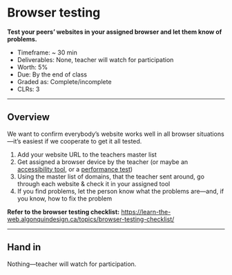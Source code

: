 # Browser testing

**Test your peers’ websites in your assigned browser and let them know of problems.**

- Timeframe: ~ 30 min
- Deliverables: None, teacher will watch for participation
- Worth: 5%
- Due: By the end of class
- Graded as: Complete/incomplete
- CLRs: 3

---

## Overview

We want to confirm everybody’s website works well in all browser situations—it’s easiest if we cooperate to get it all tested.

1. Add your website URL to the teachers master list
2. Get assigned a browser device by the teacher (or maybe an [accessibility tool](exercise-accessibility-testing.md), or a [performance test](exercise-performance-testing.md))
3. Using the master list of domains, that the teacher sent around, go through each website & check it in your assigned tool
4. If you find problems, let the person know what the problems are—and, if you know, how to fix the problem

**Refer to the browser testing checklist:** https://learn-the-web.algonquindesign.ca/topics/browser-testing-checklist/

---

## Hand in

Nothing—teacher will watch for participation.
